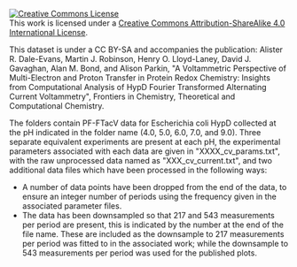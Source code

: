 <a rel="license" href="http://creativecommons.org/licenses/by-sa/4.0/"><img alt="Creative Commons License" style="border-width:0" src="https://i.creativecommons.org/l/by-sa/4.0/88x31.png" /></a><br />This work is licensed under a <a rel="license" href="http://creativecommons.org/licenses/by-sa/4.0/">Creative Commons Attribution-ShareAlike 4.0 International License</a>.

This dataset is under a CC BY-SA and accompanies the publication:
Alister R. Dale-Evans, Martin J. Robinson, Henry O. Lloyd-Laney, David J. Gavaghan, Alan M. Bond, and Alison Parkin,
"A Voltammetric Perspective of Multi-Electron and Proton Transfer in Protein Redox Chemistry: Insights from Computational Analysis of HypD Fourier Transformed Alternating Current Voltammetry",
Frontiers in Chemistry, Theoretical and Computational Chemistry.

The folders contain PF-FTacV data for Escherichia coli HypD collected at the pH indicated in the folder name (4.0, 5.0, 6.0, 7.0, and 9.0). Three separate equivalent experiments are present at each pH, the experimental parameters associated with each data are given in "XXXX_cv_params.txt", with the raw unprocessed data named as "XXX_cv_current.txt", and two additional data files which have been processed in the following ways:
- A number of data points have been dropped from the end of the data, to ensure an integer number of periods using the frequency given in the associated parameter files.
- The data has been downsampled so that 217 and 543 measurements per period are present, this is indicated by the number at the end of the file name. These are included as the downsample to 217 measurements per period was fitted to in the associated work; while the downsample to 543 measurements per period was used for the published plots.
